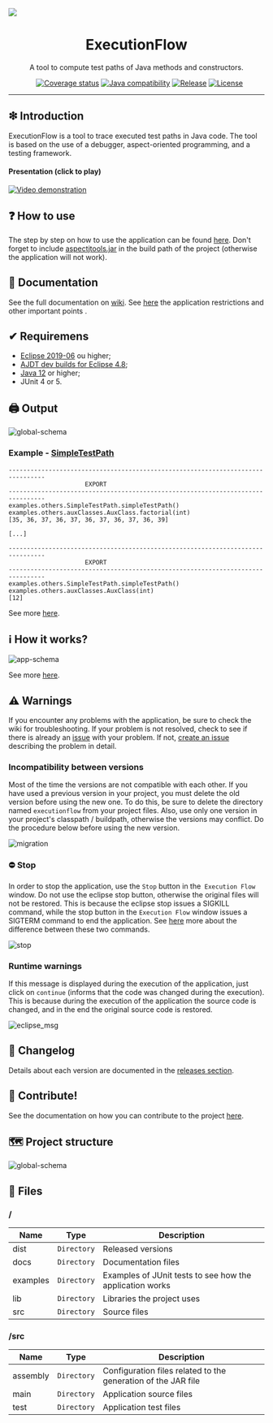 ![](https://github.com/williamniemiec/ExecutionFlow/blob/v7.x/docs/img/logo/logo.jpg?raw=true)

<h1 align='center'>ExecutionFlow</h1>
<p align='center'>A tool to compute test paths of Java methods and constructors.</p>
<p align="center">
	<a href="https://github.com/williamniemiec/ExecutionFlow/actions/workflows/windows.yml"><img src="https://github.com/williamniemiec/ExecutionFlow/actions/workflows/windows.yml/badge.svg" alt=""></a>
	<a href="https://github.com/williamniemiec/ExecutionFlow/actions/workflows/macos.yml"><img src="https://github.com/williamniemiec/ExecutionFlow/actions/workflows/macos.yml/badge.svg" alt=""></a>
	<a href="https://github.com/williamniemiec/ExecutionFlow/actions/workflows/ubuntu.yml"><img src="https://github.com/williamniemiec/ExecutionFlow/actions/workflows/ubuntu.yml/badge.svg" alt=""></a>
	<a href="https://codecov.io/gh/williamniemiec/ExecutionFlow"><img src="https://codecov.io/gh/williamniemiec/ExecutionFlow/branch/v7.x/graph/badge.svg?token=R2SFS4SP86" alt="Coverage status"></a>
	<a href="http://java.oracle.com"><img src="https://img.shields.io/badge/java-12+-D0008F.svg" alt="Java compatibility"></a>
	<a href="https://github.com/williamniemiec/ExecutionFlow/releases"><img src="https://img.shields.io/github/v/release/williamniemiec/ExecutionFlow" alt="Release"></a>
	<a href="https://github.com/williamniemiec/ExecutionFlow/blob/master/LICENSE"><img src="https://img.shields.io/github/license/williamniemiec/ExecutionFlow" alt="License"></a>
</p>
<hr />

## ❇ Introduction
ExecutionFlow is a tool to trace executed test paths in Java code. The tool is based on the use of a debugger, aspect-oriented programming, and a testing framework.

#### Presentation (click to play)
[![Video demonstration](http://img.youtube.com/vi/2W5BjVuc6fw/0.jpg)](https://youtu.be/2W5BjVuc6fw "SBES 21 - ExecutionFlow: a tool to compute test paths of Java methods and constructors")

## ❓ How to use
The step by step on how to use the application can be found [here](https://github.com/williamniemiec/ExecutionFlow/wiki/Como-usar). Don't forget to include [aspectjtools.jar](https://github.com/williamniemiec/ExecutionFlow/blob/master/lib/aspectjtools.jar) in the build path of the project (otherwise the application will not work).

## 📖 Documentation
See the full documentation on [wiki](https://github.com/williamniemiec/ExecutionFlow/wiki). See [here](https://github.com/williamniemiec/ExecutionFlow/wiki/Limita%C3%A7%C3%B5es-e-pontos-importantes) the application restrictions and other important points .

## ✔ Requiremens
- [Eclipse 2019-06](https://www.eclipse.org/downloads/packages/release/2019-06) ou higher;
- [AJDT dev builds for Eclipse 4.8](http://download.eclipse.org/tools/ajdt/48/dev/update);
- [Java 12](https://www.oracle.com/java/technologies/javase/jdk12-archive-downloads.html) or higher;
- JUnit 4 or 5.

## 🖨 Output
![global-schema](https://raw.githubusercontent.com/williamniemiec/ExecutionFlow/master/docs/img/schemas/export.png?raw=true)

### Example - [SimpleTestPath](https://github.com/williamniemiec/ExecutionFlow/blob/master/examples/examples/others/SimpleTestPath.java)
```	
--------------------------------------------------------------------------------
				     EXPORT
--------------------------------------------------------------------------------
examples.others.SimpleTestPath.simpleTestPath()
examples.others.auxClasses.AuxClass.factorial(int)
[35, 36, 37, 36, 37, 36, 37, 36, 37, 36, 39]

[...]

--------------------------------------------------------------------------------
				     EXPORT
--------------------------------------------------------------------------------
examples.others.SimpleTestPath.simpleTestPath()
examples.others.auxClasses.AuxClass(int)
[12]
```

See more [here](https://github.com/williamniemiec/ExecutionFlow/wiki/Exemplos).

## ℹ How it works?
![app-schema](https://github.com/williamniemiec/ExecutionFlow/blob/master/docs/img/schemas/app.png?raw=true)

See more [here](https://github.com/williamniemiec/ExecutionFlow/wiki/Como-funciona).

## ⚠ Warnings
If you encounter any problems with the application, be sure to check the wiki for troubleshooting. If your problem is not resolved, check to see if there is already an [issue](https://github.com/williamniemiec/ExecutionFlow/issues) with your problem. If not, [create an issue](https://github.com/williamniemiec/ExecutionFlow/issues/new/choose) describing the problem in detail. 

### Incompatibility between versions 
Most of the time the versions are not compatible with each other. If you have used a previous version in your project, you must delete the old version before using the new one. To do this, be sure to delete the directory named `executionflow` from your project files. Also, use only one version in your project's classpath / buildpath, otherwise the versions may conflict. Do the procedure below before using the new version. 

![migration](https://github.com/williamniemiec/ExecutionFlow/blob/master/docs/gif/migration.gif)

### ⛔ Stop
In order to stop the application, use the `Stop` button in the` Execution Flow` window. Do not use the eclipse stop button, otherwise the original files will not be restored. This is because the eclipse stop issues a SIGKILL command, while the stop button in the `Execution Flow` window issues a SIGTERM command to end the application. See [here](https://major.io/2010/03/18/sigterm-vs-sigkill/) more about the difference between these two commands. 

![stop](https://github.com/williamniemiec/ExecutionFlow/blob/master/docs/img/howToUse/stop.png)

### Runtime warnings
If this message is displayed during the execution of the application, just click on `continue` (informs that the code was changed during the execution). This is because during the execution of the application the source code is changed, and in the end the original source code is restored. 

![eclipse_msg](https://github.com/williamniemiec/ExecutionFlow/blob/master/docs/img/others/eclipse_msg.PNG?raw=true)

## 🚩 Changelog
Details about each version are documented in the [releases section](https://github.com/williamniemiec/ExecutionFlow/releases).

## 🤝 Contribute!
See the documentation on how you can contribute to the project [here](https://github.com/williamniemiec/ExecutionFlow/blob/master/CONTRIBUTING.md).

## 🗺 Project structure
![global-schema](https://raw.githubusercontent.com/williamniemiec/ExecutionFlow/master/docs/img/schemas/global.png?raw=true)

## 📁 Files

### /
|        Name        |Type|Description|
|----------------|-------------------------------|-----------------------------|
|dist |`Directory`|Released versions|
|docs |`Directory`|Documentation files|
|examples   |`Directory`| Examples of JUnit tests to see how the application works    |
|lib   |`Directory`|Libraries the project uses   |
|src     |`Directory`| Source files|

### /src
|        Name        |Type|Description|
|----------------|-------------------------------|-----------------------------|
|assembly|`Directory`|Configuration files related to the generation of the JAR file |
|main|`Directory`|Application source files |
|test|`Directory`|Application test files  |

